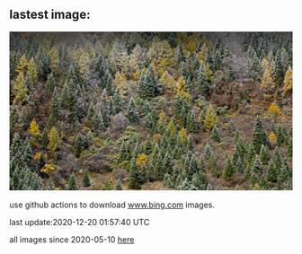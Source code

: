 ## lastest image:
![](images/Siguniangshan.jpg)

use github actions to download www.bing.com images.

last update:2020-12-20 01:57:40 UTC

all images since 2020-05-10 [here](https://github.com/counter2015/bing-daily-images/tree/master/images) 
